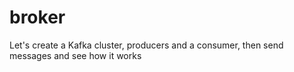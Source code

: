 # broker 


Let's create a Kafka cluster, producers and a consumer, 
then send messages and see how it works
